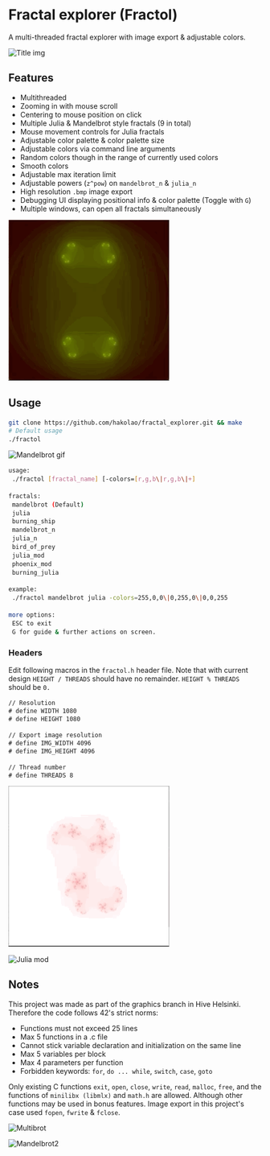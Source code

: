 # Fractal explorer (Fractol)
A multi-threaded fractal explorer with image export & adjustable colors.

![Title img](img/mandelbrot.bmp)

## Features
- Multithreaded
- Zooming in with mouse scroll
- Centering to mouse position on click
- Multiple Julia & Mandelbrot style fractals (9 in total)
- Mouse movement controls for Julia fractals
- Adjustable color palette & color palette size
- Adjustable colors via command line arguments
- Random colors though in the range of currently used colors
- Smooth colors
- Adjustable max iteration limit
- Adjustable powers (`z^pow`) on `mandelbrot_n` & `julia_n`
- High resolution `.bmp` image export
- Debugging UI displaying positional info & color palette (Toggle with `G`)
- Multiple windows, can open all fractals simultaneously

![Julia gif](img/julia.gif)

## Usage
```sh
git clone https://github.com/hakolao/fractal_explorer.git && make
# Default usage
./fractol
```

![Mandelbrot gif](img/mandel.gif)

```sh
usage:
 ./fractol [fractal_name] [-colors=[r,g,b\|r,g,b\|+]

fractals:
 mandelbrot (Default)
 julia
 burning_ship
 mandelbrot_n
 julia_n
 bird_of_prey
 julia_mod
 phoenix_mod
 burning_julia

example:
 ./fractol mandelbrot julia -colors=255,0,0\|0,255,0\|0,0,255

more options:
 ESC to exit
 G for guide & further actions on screen.
```

### Headers
Edit following macros in the `fractol.h` header file.
Note that with current design `HEIGHT / THREADS` should have no remainder.
`HEIGHT % THREADS` should be `0.`
```
// Resolution
# define WIDTH 1080
# define HEIGHT 1080

// Export image resolution
# define IMG_WIDTH 4096
# define IMG_HEIGHT 4096

// Thread number
# define THREADS 8
```

![Phoenix gif](img/phoenix.gif)

![Julia mod](img/julia_mod.bmp)

## Notes
This project was made as part of the graphics branch in Hive Helsinki.
Therefore the code follows 42's strict norms:
- Functions must not exceed 25 lines
- Max 5 functions in a .c file
- Cannot stick variable declaration and initialization on the same line
- Max 5 variables per block
- Max 4 parameters per function
- Forbidden keywords: `for`,  `do ... while`, `switch`, `case`, `goto`

Only existing C functions `exit`, `open`, `close`, `write`, `read`, `malloc`, `free`, and the functions of `minilibx (libmlx)` and `math.h` are allowed. Although other functions may be used in bonus features. Image export in this project's case used `fopen`, `fwrite` & `fclose`.

![Multibrot](img/multibrot.bmp)

![Mandelbrot2](img/mandelbrot2.bmp)
